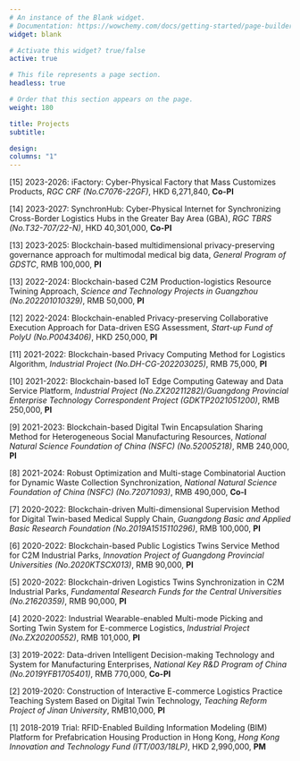 ```yaml
---
# An instance of the Blank widget.
# Documentation: https://wowchemy.com/docs/getting-started/page-builder/
widget: blank

# Activate this widget? true/false
active: true

# This file represents a page section.
headless: true

# Order that this section appears on the page.
weight: 180

title: Projects
subtitle: 

design:
columns: "1"
---
```

[15] 2023-2026: iFactory: Cyber-Physical Factory that Mass Customizes Products, *RGC CRF (No.C7076-22GF)*, HKD 6,271,840, **Co-PI**

[14] 2023-2027: SynchronHub: Cyber-Physical Internet for Synchronizing Cross-Border Logistics Hubs in the Greater Bay Area (GBA), *RGC TBRS (No.T32-707/22-N)*, HKD 40,301,000, **Co-PI**

[13] 2023-2025: Blockchain-based multidimensional privacy-preserving governance approach for multimodal medical big data, *General Program of GDSTC*, RMB 100,000, **PI**

[13] 2022-2024: Blockchain-based C2M Production-logistics Resource Twining Approach, *Science and Technology Projects in Guangzhou (No.202201010329)*, RMB 50,000, **PI**

[12] 2022-2024: Blockchain-enabled Privacy-preserving Collaborative Execution Approach for Data-driven ESG Assessment, *Start-up Fund of PolyU (No.P0043406)*, HKD 250,000, **PI**

[11] 2021-2022: Blockchain-based Privacy Computing Method for Logistics Algorithm, *Industrial Project (No.DH-CG-202203025)*, RMB 75,000, **PI**

[10] 2021-2022: Blockchain-based IoT Edge Computing Gateway and Data Service Platform, *Industrial Project (No.ZX20211282)/Guangdong Provincial Enterprise Technology Correspondent Project (GDKTP2021051200)*, RMB 250,000, **PI**

[9] 2021-2023: Blockchain-based Digital Twin Encapsulation Sharing Method for Heterogeneous Social Manufacturing Resources, *National Natural Science Foundation of China (NSFC) (No.52005218)*, RMB 240,000, **PI**

[8] 2021-2024: Robust Optimization and Multi-stage Combinatorial Auction for Dynamic Waste Collection Synchronization, *National Natural Science Foundation of China (NSFC) (No.72071093)*, RMB 490,000, **Co-I**

[7] 2020-2022: Blockchain-driven Multi-dimensional Supervision Method for Digital Twin-based Medical Supply Chain, *Guangdong Basic and Applied Basic Research Foundation (No.2019A1515110296)*, RMB 100,000, **PI**

[6] 2020-2022: Blockchain-based Public Logistics Twins Service Method for C2M Industrial Parks, *Innovation Project of Guangdong Provincial Universities (No.2020KTSCX013)*, RMB 90,000, **PI**

[5] 2020-2022: Blockchain-driven Logistics Twins Synchronization in C2M Industrial Parks, *Fundamental Research Funds for the Central Universities (No.21620359)*, RMB 90,000, **PI**

[4] 2020-2022: Industrial Wearable-enabled Multi-mode Picking and Sorting Twin System for E-commerce Logistics, *Industrial Project (No.ZX20200552)*, RMB 101,000, **PI**

[3] 2019-2022: Data-driven Intelligent Decision-making Technology and System for Manufacturing Enterprises, *National Key R&D Program of China (No.2019YFB1705401)*, RMB 770,000, **Co-PI**

[2] 2019-2020: Construction of Interactive E-commerce Logistics Practice Teaching System Based on Digital Twin Technology, *Teaching Reform Project of Jinan University*, RMB10,000, **PI**

[1] 2018-2019 Trial: RFID-Enabled Building Information Modeling (BIM) Platform for Prefabrication Housing Production in Hong Kong, *Hong Kong Innovation and Technology Fund (ITT/003/18LP)*, HKD 2,990,000, **PM**

